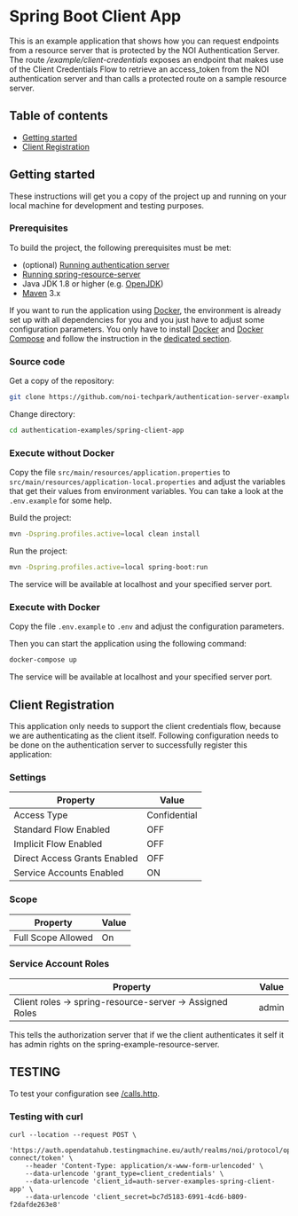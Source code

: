 <!--
SPDX-FileCopyrightText: NOI Techpark <digital@noi.bz.it>

SPDX-License-Identifier: CC0-1.0
-->

Spring Boot Client App
======================

This is an example application that shows how you can request endpoints from a resource server that is protected by the NOI Authentication Server.
The route */example/client-credentials* exposes an endpoint that makes use of the Client Credentials Flow to retrieve an access_token from the NOI authentication server and than calls a protected route on a sample resource server.

## Table of contents

- [Getting started](#getting-started)
- [Client Registration](#client-registration)

## Getting started

These instructions will get you a copy of the project up and running
on your local machine for development and testing purposes.

### Prerequisites

To build the project, the following prerequisites must be met:

- (optional) [Running authentication server](https://github.com/noi-techpark/authentication-server)
- [Running spring-resource-server](../spring-resource-server/readme.md)
- Java JDK 1.8 or higher (e.g. [OpenJDK](https://openjdk.java.net/))
- [Maven](https://maven.apache.org/) 3.x

If you want to run the application using [Docker](https://www.docker.com/), the environment is already set up with all dependencies for you and you just have to adjust some configuration parameters. You only have to install [Docker](https://www.docker.com/) and [Docker Compose](https://docs.docker.com/compose/) and follow the instruction in the [dedicated section](#execute-with-docker).

### Source code

Get a copy of the repository:

```bash
git clone https://github.com/noi-techpark/authentication-server-examples.git
```

Change directory:

```bash
cd authentication-examples/spring-client-app
```

### Execute without Docker

Copy the file `src/main/resources/application.properties` to `src/main/resources/application-local.properties` and adjust the variables that get their values from environment variables. You can take a look at the `.env.example` for some help.

Build the project:

```bash
mvn -Dspring.profiles.active=local clean install
```

Run the project:

```bash
mvn -Dspring.profiles.active=local spring-boot:run
```

The service will be available at localhost and your specified server port.

### Execute with Docker

Copy the file `.env.example` to `.env` and adjust the configuration parameters.

Then you can start the application using the following command:

```bash
docker-compose up
```

The service will be available at localhost and your specified server port.

## Client Registration

This application only needs to support the client credentials flow, because we are authenticating as the client itself.
Following configuration needs to be done on the authentication server to successfully register this application:

### Settings

| Property                     | Value        |
| ---------------------------- | ------------ |
| Access Type                  | Confidential |
| Standard Flow Enabled        | OFF          |
| Implicit Flow Enabled        | OFF          |
| Direct Access Grants Enabled | OFF          |
| Service Accounts Enabled     | ON           |

### Scope

| Property           | Value |
| ------------------ | ----- |
| Full Scope Allowed | On    |

### Service Account Roles

| Property                                                         | Value |
| ---------------------------------------------------------------- | ----- |
| Client roles -> spring-resource-server -> Assigned Roles         | admin |

This tells the authorization server that if we the client authenticates it self it has admin rights on the spring-example-resource-server.

## TESTING
To test your configuration see [/calls.http](/calls.http).

### Testing with curl

```
curl --location --request POST \
    'https://auth.opendatahub.testingmachine.eu/auth/realms/noi/protocol/openid-connect/token' \
    --header 'Content-Type: application/x-www-form-urlencoded' \
    --data-urlencode 'grant_type=client_credentials' \
    --data-urlencode 'client_id=auth-server-examples-spring-client-app' \
    --data-urlencode 'client_secret=bc7d5183-6991-4cd6-b809-f2dafde263e8'
```
